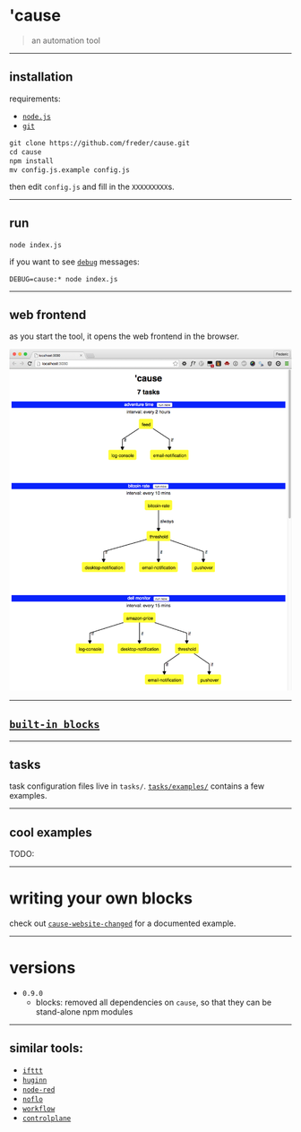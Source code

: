 # 'cause

> an automation tool


---


## installation

requirements:
- [`node.js`](http://nodejs.org/)
- [`git`](http://git-scm.com/)

```shell
git clone https://github.com/freder/cause.git
cd cause
npm install
mv config.js.example config.js
```

then edit `config.js` and fill in the `XXXXXXXXX`s.


---


## run

```shell
node index.js
```

if you want to see [`debug`](https://www.npmjs.com/package/debug) messages:

```shell
DEBUG=cause:* node index.js
```


---


## web frontend

as you start the tool, it opens the web frontend in the browser.

![](./screenshot-web-frontend.png)


---


## [`built-in blocks`](./blocks/)


---


## tasks

task configuration files live in `tasks/`. [`tasks/examples/`](./tasks/examples/) contains a few examples.

---


## cool examples

TODO:


---


# writing your own blocks

check out [`cause-website-changed`](https://github.com/freder/cause-website-changed/blob/master/cause-website-changed.js) for a documented example.


---


# versions
- `0.9.0`
	+ blocks: removed all dependencies on `cause`, so that they can be stand-alone npm modules


---


## similar tools:
- [`ifttt`](https://ifttt.com/)
- [`huginn`](https://github.com/cantino/huginn)
- [`node-red`](http://nodered.org/)
- [`noflo`](http://noflojs.org/)
- [`workflow`](https://workflow.is/)
- [`controlplane`](http://www.controlplaneapp.com/)
